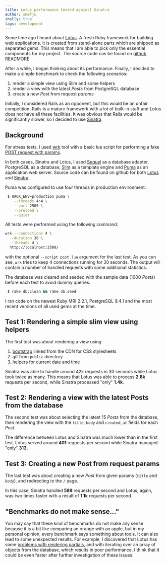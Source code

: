 ```yaml
---
title: Lotus performance tested against Sinatra
author: smefju
shelly: true
tags: development
---
```


Some time ago I heard about [Lotus][home]. A fresh Ruby framework for building web applications. It is created from stand-alone parts which are shipped as separated gems. This means that I am able to pick only the essential components for my project. The source code can be found on [github][source]. READMORE

After a while, I began thinking about its performance. Finally, I decided to make a simple benchmark to check the following scenarios:

1. render a simple view using Slim and some helpers
1. render a view with the latest *Posts* from PostgreSQL database
1. create a new *Post* from request *params*

Initially, I considered Rails as an opponent, but this would be an unfair competition. Rails is a mature framework with a lot of built-in staff and Lotus does not have all these facilities. It was obvious that Rails would be significantly slower, so I decided to use [Sinatra][sinatra].

## Background

For stress tests, I used [wrk][wrk] tool with a basic lua script for performing a fake [POST request with params][wrk-post].

In both cases, Sinatra and Lotus, I used [Sequel][sequel] as a database adapter, PostgreSQL as a database, [Slim][slim] as a template engine and [Puma][puma] as an application web server. Source code can be found on github for both [Lotus][lotus-repo] and [Sinatra][sinatra-repo].

Puma was configured to use four threads in production environment:

```bash
 $ RACK_ENV=production puma \
    --threads 4:4 \
    --port 2500 \
    --preload \
    --quiet
```

All tests were performed using the following command:

```bash
wrk --connections 4 \
  --duration 30 \
  --threads 4 \
  http://localhost:2500/
```

with the optional `--script post.lua` argument for the last test. As you can see, `wrk` tries to keep 4 connections running for 30 seconds. The output will contain a number of handled requests with some additional statistics.

The database was cleared and seeded with the sample data (1000 *Posts*) before each test to avoid dummy queries:

```bash
 $ rake db:clean && rake db:seed
```

I ran code on the newest Ruby MRI 2.2.1, PostgreSQL 9.4.1 and the most recent versions of all used gems at the time.

## Test 1: Rendering a simple slim view using helpers

The first test was about rendering a view using:

1. [bootstrap][bootstrap] linked from the CDN for CSS stylesheets
1. gif from `public` directory
1. helpers for current date and time

Sinatra was able to handle around 42k requests in 30 seconds while Lotus took twice as many. This means that Lotus was able to process **2.8k** requests per second, while Sinatra processed "only" **1.4k**.

## Test 2: Rendering a view with the latest Posts from the database

The second test was about selecting the latest 15 *Posts* from the database, then rendering the view with the `title`, `body` and `created_at` fields for each *Post*.

The difference between Lotus and Sinatra was much lower than in the first test. Lotus served around **401** requests per second while Sinatra managed "only" **313**.

## Test 3: Creating a new Post from request params

The last test was about creating a new *Post* from given params (`title` and `body`), and redirecting to the `/` page.

In this case, Sinatra handled **589** requests per second and Lotus, again, was two times faster with a result of **1.1k** requests per second.

## "Benchmarks do not make sense..."

You may say that these kind of benchmarks do not make any sense because it is a bit like comparing an orange with an apple, but in my personal opinion, every benchmark says something about tools. It can also lead to some unexpected results. For example, I discovered that Lotus has some [problems with rendering partials][issue], and with iterating over an array of objects from the database, which results in poor performance. I think that it could be even faster after further investigation of these issues.

[home]:         http://lotusrb.org
[source]:       https://github.com/lotus/lotus
[slim]:         http://slim-lang.com
[sinatra]:      http://www.sinatrarb.com
[lotus-repo]:   https://github.com/smt116/lotus-sample-application/tree/blog-post/lotus-performance-tested-against-sinatra
[sinatra-repo]: https://github.com/smt116/sinatra-sample-application/tree/blog-post/lotus-performance-tested-against-sinatra
[sequel]:       https://github.com/jeremyevans/sequel
[puma]:         http://puma.io
[wrk]:          https://github.com/wg/wrk
[wrk-post]:     https://gist.github.com/smt116/acaf11f50eb46428b4f3
[bootstrap]:    http://getbootstrap.com
[issue]:        https://github.com/lotus/lotus/issues/185
